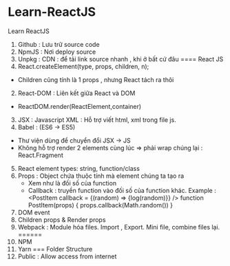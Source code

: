 # Learn-ReactJS
Learn ReactJS

1. Github :  Lưu trữ source code 
2. NpmJS : Nơi deploy source
3. Unpkg : CDN : để tải link source nhanh , khi ở bất cứ đâu
==== React JS
1.  React.createElement(type, props, children, n); 
- Children cũng tính là 1 props , nhưng React tách ra thôi
2. React-DOM : Liên kết giữa React và DOM 
-  ReactDOM.render(ReactElement,container) 
3. JSX : Javascript XML : Hỗ trợ viết html, xml trong file js.
4. Babel : (ES6 -> ES5) 
 +  Thư viện dùng để chuyển đổi JSX -> JS
 +  Không hỗ trợ render 2 elements cùng lúc => phải wrap chúng lại : React.Fragment 
5. React element types: string, function/class
6. Props : Object chứa thuộc tính mà element chúng ta tạo ra 
    + Xem như là đối số của function
    + Callback : truyền function vào đối số của function khác.
    Example : <PostItem callback = {(random) => {log(random)}} />
             function PostItem(props) { 
                props.callback(Math.random())
             }
7. DOM event 
8. Children props & Render props  
9. Webpack : Module hóa files. Import , Export. Mini file, combine files lại.
======
1. NPM    
2. Yarn
=== Folder Structure
1. Public : Allow access from internet